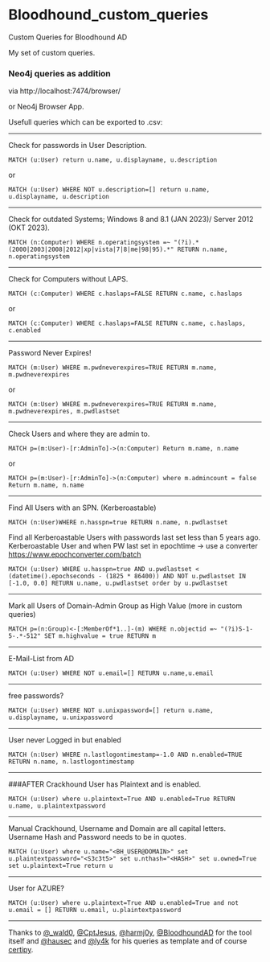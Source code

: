 # Bloodhound_custom_queries
Custom Queries for Bloodhound AD

My set of custom queries.

### Neo4j queries as addition

via http://localhost:7474/browser/

or Neo4j Browser App.

Usefull queries which can be exported to .csv:

-----------

Check for passwords in User Description.
```cypher
MATCH (u:User) return u.name, u.displayname, u.description
```
or
```cypher
MATCH (u:User) WHERE NOT u.description=[] return u.name, u.displayname, u.description
```

-----------

Check for outdated Systems; Windows 8 and 8.1 (JAN 2023)/ Server 2012 (OKT 2023).
```cypher
MATCH (n:Computer) WHERE n.operatingsystem =~ "(?i).*(2000|2003|2008|2012|xp|vista|7|8|me|98|95).*" RETURN n.name, n.operatingsystem
```

-----------

Check for Computers without LAPS.
```cypher
MATCH (c:Computer) WHERE c.haslaps=FALSE RETURN c.name, c.haslaps
```
or
```cypher
MATCH (c:Computer) WHERE c.haslaps=FALSE RETURN c.name, c.haslaps, c.enabled
```

-----------

Password Never Expires!
```cypher
MATCH (m:User) WHERE m.pwdneverexpires=TRUE RETURN m.name, m.pwdneverexpires
```
or
```cypher
MATCH (m:User) WHERE m.pwdneverexpires=TRUE RETURN m.name, m.pwdneverexpires, m.pwdlastset
```

-----------

Check Users and where they are admin to.
```cypher
MATCH p=(m:User)-[r:AdminTo]->(n:Computer) Return m.name, n.name
```
or
```cypher
MATCH p=(m:User)-[r:AdminTo]->(n:Computer) where m.admincount = false Return m.name, n.name
```

-----------

Find All Users with an SPN. (Kerberoastable)
```cypher
MATCH (n:User)WHERE n.hasspn=true RETURN n.name, n.pwdlastset
```
Find all Kerberoastable Users with passwords last set less than 5 years ago.
Kerberoastable User and when PW last set in epochtime -> use a converter https://www.epochconverter.com/batch
```cypher
MATCH (u:User) WHERE u.hasspn=true AND u.pwdlastset < (datetime().epochseconds - (1825 * 86400)) AND NOT u.pwdlastset IN [-1.0, 0.0] RETURN u.name, u.pwdlastset order by u.pwdlastset
```

-----------

Mark all Users of Domain-Admin Group as High Value (more in custom queries)
```cypher
MATCH p=(n:Group)<-[:MemberOf*1..]-(m) WHERE n.objectid =~ "(?i)S-1-5-.*-512" SET m.highvalue = true RETURN m
```

-----------

E-Mail-List from AD
```cypher
MATCH (u:User) WHERE NOT u.email=[] RETURN u.name,u.email
```

-----------

free passwords?
```cypher
MATCH (u:User) WHERE NOT u.unixpassword=[] return u.name, u.displayname, u.unixpassword
```

-----------

User never Logged in but enabled
```cypher
MATCH (n:User) WHERE n.lastlogontimestamp=-1.0 AND n.enabled=TRUE RETURN n.name, n.lastlogontimestamp
```


-----------

###AFTER Crackhound
User has Plaintext and is enabled.
```cypher
MATCH (u:User) where u.plaintext=True AND u.enabled=True RETURN u.name, u.plaintextpassword
```


-----------

Manual Crackhound, Username and Domain are all capital letters.
Username Hash and Password needs to be in quotes.
```cypher
MATCH (u:User) where u.name="<BH_USER@DOMAIN>" set u.plaintextpassword="<S3c3t5>" set u.nthash="<HASH>" set u.owned=True set u.plaintext=True return u
```


-----------

User for AZURE?
```cypher
MATCH (u:User) where u.plaintext=True AND u.enabled=True and not u.email = [] RETURN u.email, u.plaintextpassword
```

-----------

Thanks to [@_wald0](https://www.twitter.com/_wald0), [@CptJesus](https://twitter.com/CptJesus), [@harmj0y](https://twitter.com/harmj0y), [@BloodhoundAD](https://github.com/BloodHoundAD/BloodHound) for the tool itself and [@hausec](https://github.com/hausec) and [@ly4k](https://github.com/ly4k) for his queries as template and of course [certipy](https://github.com/ly4k/certipy).

